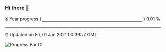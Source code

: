 ### Hi there 👋

⏳ Year progress { ▁▁▁▁▁▁▁▁▁▁▁▁▁▁▁▁▁▁▁▁▁▁▁▁▁▁▁▁▁▁ } 0.01 %

---

⏰ Updated on Fri, 01 Jan 2021 00:39:27 GMT

![Progress Bar CI](https://github.com/liununu/liununu/workflows/Progress%20Bar%20CI/badge.svg)
